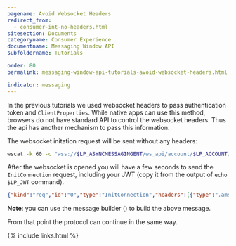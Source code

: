 ```yaml
---
pagename: Avoid Websocket Headers
redirect_from:
  - consumer-int-no-headers.html
sitesection: Documents
categoryname: Consumer Experience
documentname: Messaging Window API
subfoldername: Tutorials

order: 80
permalink: messaging-window-api-tutorials-avoid-websocket-headers.html

indicator: messaging
---
```


In the previous tutorials we used websocket headers to pass authentication token and ``ClientProperties``. While native apps can use this method, browsers do not have standard API to control the websocket headers. Thus the api has another mechanism to pass this information.

The websocket initation request will be sent without any headers:

```sh
wscat -k 60 -c "wss://$LP_ASYNCMESSAGINGENT/ws_api/account/$LP_ACCOUNT/messaging/consumer?v=3"
```

After the websocket is opened you will have a few seconds to send the ``InitConnection`` request, including your JWT (copy it from the output of ``echo $LP_JWT`` command).

```json
{"kind":"req","id":"0","type":"InitConnection","headers":[{"type":".ams.headers.ClientProperties","deviceFamily":"MOBILE","os":"ANDROID"},{"type":".ams.headers.ConsumerAuthentication","jwt":"__YOUR_JWT__"}]}
```
**Note**: you can use the message builder (<a href="consumer-int-msg-init-con.html" target="_blank"><i class="fa fa-magic" aria-hidden="true"></i></a>) to build the above message. 

From that point the protocol can continue in the same way.

{% include links.html %}
